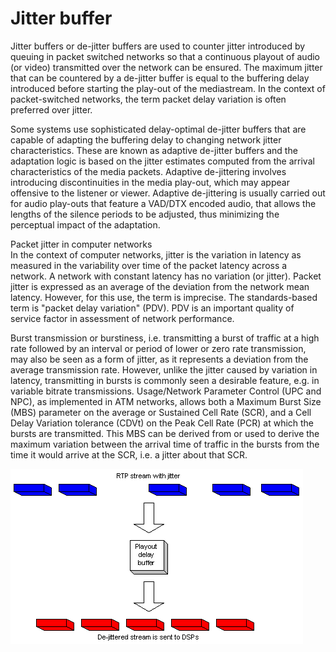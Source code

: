 # Jitter buffer


Jitter buffers or de-jitter buffers are used to counter jitter
introduced by queuing in packet switched networks so that a continuous
playout of audio (or video) transmitted over the network can be ensured.
The maximum jitter that can be countered by a de-jitter buffer is equal
to the buffering delay introduced before starting the play-out of the
mediastream. In the context of packet-switched networks, the term packet
delay variation is often preferred over jitter.

Some systems use sophisticated delay-optimal de-jitter buffers that are
capable of adapting the buffering delay to changing network jitter
characteristics. These are known as adaptive de-jitter buffers and the
adaptation logic is based on the jitter estimates computed from the
arrival characteristics of the media packets. Adaptive de-jittering
involves introducing discontinuities in the media play-out, which may
appear offensive to the listener or viewer. Adaptive de-jittering is
usually carried out for audio play-outs that feature a VAD/DTX encoded
audio, that allows the lengths of the silence periods to be adjusted,
thus minimizing the perceptual impact of the adaptation.

Packet jitter in computer networks\
In the context of computer networks, jitter is the variation in latency
as measured in the variability over time of the packet latency across a
network. A network with constant latency has no variation (or jitter).
Packet jitter is expressed as an average of the deviation from the
network mean latency. However, for this use, the term is imprecise. The
standards-based term is "packet delay variation" (PDV). PDV is an
important quality of service factor in assessment of network
performance.

Burst transmission or burstiness, i.e. transmitting a burst of traffic
at a high rate followed by an interval or period of lower or zero rate
transmission, may also be seen as a form of jitter, as it represents a
deviation from the average transmission rate. However, unlike the jitter
caused by variation in latency, transmitting in bursts is commonly seen
a desirable feature, e.g. in variable bitrate transmissions.
Usage/Network Parameter Control (UPC and NPC), as implemented in ATM
networks, allows both a Maximum Burst Size (MBS) parameter on the
average or Sustained Cell Rate (SCR), and a Cell Delay Variation
tolerance (CDVt) on the Peak Cell Rate (PCR) at which the bursts are
transmitted. This MBS can be derived from or used to derive the maximum
variation between the arrival time of traffic in the bursts from the
time it would arrive at the SCR, i.e. a jitter about that SCR.

![](./images/15008430.png?width=468)

